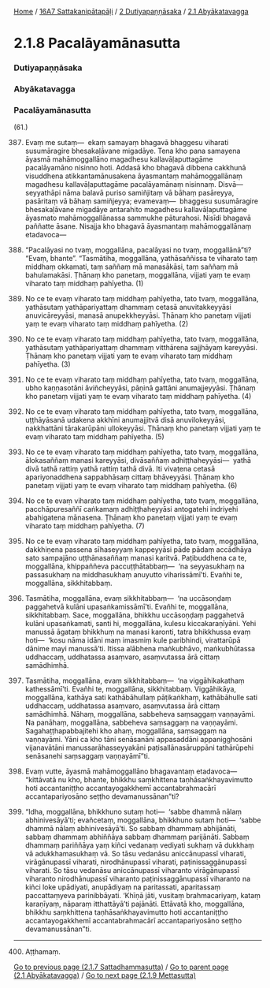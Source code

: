 
[Home](/) / [16A7 Sattakanipātapāḷi](/tipitaka/16A7.md) / [2 Dutiyapaṇṇāsaka](/tipitaka/16A7/2.md) / [2.1 Abyākatavagga](/tipitaka/16A7/2/2.1.md)

# 2.1.8 Pacalāyamānasutta

### Dutiyapaṇṇāsaka

### Abyākatavagga

### Pacalāyamānasutta

(61.)

387. Evaṃ me sutaṃ—  ekaṃ samayaṃ bhagavā bhaggesu viharati susumāragire bhesakaḷāvane migadāye. Tena kho pana samayena āyasmā mahāmoggallāno magadhesu kallavāḷaputtagāme pacalāyamāno nisinno hoti. Addasā kho bhagavā dibbena cakkhunā visuddhena atikkantamānusakena āyasmantaṃ mahāmoggallānaṃ magadhesu kallavāḷaputtagāme pacalāyamānaṃ nisinnaṃ. Disvā—  seyyathāpi nāma balavā puriso samiñjitaṃ vā bāhaṃ pasāreyya, pasāritaṃ vā bāhaṃ samiñjeyya; evamevaṃ—  bhaggesu susumāragire bhesakaḷāvane migadāye antarahito magadhesu kallavāḷaputtagāme āyasmato mahāmoggallānassa sammukhe pāturahosi. Nisīdi bhagavā paññatte āsane. Nisajja kho bhagavā āyasmantaṃ mahāmoggallānaṃ etadavoca—

388. “Pacalāyasi no tvaṃ, moggallāna, pacalāyasi no tvaṃ, moggallānā”ti? “Evaṃ, bhante”. “Tasmātiha, moggallāna, yathāsaññissa te viharato taṃ middhaṃ okkamati, taṃ saññaṃ mā manasākāsi, taṃ saññaṃ mā bahulamakāsi. Ṭhānaṃ kho panetaṃ, moggallāna, vijjati yaṃ te evaṃ viharato taṃ middhaṃ pahīyetha. (1)

389. No ce te evaṃ viharato taṃ middhaṃ pahīyetha, tato tvaṃ, moggallāna, yathāsutaṃ yathāpariyattaṃ dhammaṃ cetasā anuvitakkeyyāsi anuvicāreyyāsi, manasā anupekkheyyāsi. Ṭhānaṃ kho panetaṃ vijjati yaṃ te evaṃ viharato taṃ middhaṃ pahīyetha. (2)

390. No ce te evaṃ viharato taṃ middhaṃ pahīyetha, tato tvaṃ, moggallāna, yathāsutaṃ yathāpariyattaṃ dhammaṃ vitthārena sajjhāyaṃ kareyyāsi. Ṭhānaṃ kho panetaṃ vijjati yaṃ te evaṃ viharato taṃ middhaṃ pahīyetha. (3)

391. No ce te evaṃ viharato taṃ middhaṃ pahīyetha, tato tvaṃ, moggallāna, ubho kaṇṇasotāni āviñcheyyāsi, pāṇinā gattāni anumajjeyyāsi. Ṭhānaṃ kho panetaṃ vijjati yaṃ te evaṃ viharato taṃ middhaṃ pahīyetha. (4)

392. No ce te evaṃ viharato taṃ middhaṃ pahīyetha, tato tvaṃ, moggallāna, uṭṭhāyāsanā udakena akkhīni anumajjitvā disā anuvilokeyyāsi, nakkhattāni tārakarūpāni ullokeyyāsi. Ṭhānaṃ kho panetaṃ vijjati yaṃ te evaṃ viharato taṃ middhaṃ pahīyetha. (5)

393. No ce te evaṃ viharato taṃ middhaṃ pahīyetha, tato tvaṃ, moggallāna, ālokasaññaṃ manasi kareyyāsi, divāsaññaṃ adhiṭṭhaheyyāsi—  yathā divā tathā rattiṃ yathā rattiṃ tathā divā. Iti vivaṭena cetasā apariyonaddhena sappabhāsaṃ cittaṃ bhāveyyāsi. Ṭhānaṃ kho panetaṃ vijjati yaṃ te evaṃ viharato taṃ middhaṃ pahīyetha. (6)

394. No ce te evaṃ viharato taṃ middhaṃ pahīyetha, tato tvaṃ, moggallāna, pacchāpuresaññī caṅkamaṃ adhiṭṭhaheyyāsi antogatehi indriyehi abahigatena mānasena. Ṭhānaṃ kho panetaṃ vijjati yaṃ te evaṃ viharato taṃ middhaṃ pahīyetha. (7)

395. No ce te evaṃ viharato taṃ middhaṃ pahīyetha, tato tvaṃ, moggallāna, dakkhiṇena passena sīhaseyyaṃ kappeyyāsi pāde pādaṃ accādhāya sato sampajāno uṭṭhānasaññaṃ manasi karitvā. Paṭibuddhena ca te, moggallāna, khippaññeva paccuṭṭhātabbaṃ—  ‘na seyyasukhaṃ na passasukhaṃ na middhasukhaṃ anuyutto viharissāmī’ti. Evañhi te, moggallāna, sikkhitabbaṃ.

396. Tasmātiha, moggallāna, evaṃ sikkhitabbaṃ—  ‘na uccāsoṇḍaṃ paggahetvā kulāni upasaṅkamissāmī’ti. Evañhi te, moggallāna, sikkhitabbaṃ. Sace, moggallāna, bhikkhu uccāsoṇḍaṃ paggahetvā kulāni upasaṅkamati, santi hi, moggallāna, kulesu kiccakaraṇīyāni. Yehi manussā āgataṃ bhikkhuṃ na manasi karonti, tatra bhikkhussa evaṃ hoti—  ‘kosu nāma idāni maṃ imasmiṃ kule paribhindi, virattarūpā dānime mayi manussā’ti. Itissa alābhena maṅkubhāvo, maṅkubhūtassa uddhaccaṃ, uddhatassa asaṃvaro, asaṃvutassa ārā cittaṃ samādhimhā.

397. Tasmātiha, moggallāna, evaṃ sikkhitabbaṃ—  ‘na viggāhikakathaṃ kathessāmī’ti. Evañhi te, moggallāna, sikkhitabbaṃ. Viggāhikāya, moggallāna, kathāya sati kathābāhullaṃ pāṭikaṅkhaṃ, kathābāhulle sati uddhaccaṃ, uddhatassa asaṃvaro, asaṃvutassa ārā cittaṃ samādhimhā. Nāhaṃ, moggallāna, sabbeheva saṃsaggaṃ vaṇṇayāmi. Na panāhaṃ, moggallāna, sabbeheva saṃsaggaṃ na vaṇṇayāmi. Sagahaṭṭhapabbajitehi kho ahaṃ, moggallāna, saṃsaggaṃ na vaṇṇayāmi. Yāni ca kho tāni senāsanāni appasaddāni appanigghosāni vijanavātāni manussarāhasseyyakāni paṭisallānasāruppāni tathārūpehi senāsanehi saṃsaggaṃ vaṇṇayāmī”ti.

398. Evaṃ vutte, āyasmā mahāmoggallāno bhagavantaṃ etadavoca—  “kittāvatā nu kho, bhante, bhikkhu saṃkhittena taṇhāsaṅkhayavimutto hoti accantaniṭṭho accantayogakkhemī accantabrahmacārī accantapariyosāno seṭṭho devamanussānan”ti?

399. “Idha, moggallāna, bhikkhuno sutaṃ hoti—  ‘sabbe dhammā nālaṃ abhinivesāyā’ti; evañcetaṃ, moggallāna, bhikkhuno sutaṃ hoti—  ‘sabbe dhammā nālaṃ abhinivesāyā’ti. So sabbaṃ dhammaṃ abhijānāti, sabbaṃ dhammaṃ abhiññāya sabbaṃ dhammaṃ parijānāti. Sabbaṃ dhammaṃ pariññāya yaṃ kiñci vedanaṃ vediyati sukhaṃ vā dukkhaṃ vā adukkhamasukhaṃ vā. So tāsu vedanāsu aniccānupassī viharati, virāgānupassī viharati, nirodhānupassī viharati, paṭinissaggānupassī viharati. So tāsu vedanāsu aniccānupassī viharanto virāgānupassī viharanto nirodhānupassī viharanto paṭinissaggānupassī viharanto na kiñci loke upādiyati, anupādiyaṃ na paritassati, aparitassaṃ paccattaṃyeva parinibbāyati. ‘Khīṇā jāti, vusitaṃ brahmacariyaṃ, kataṃ karaṇīyaṃ, nāparaṃ itthattāyā’ti pajānāti. Ettāvatā kho, moggallāna, bhikkhu saṃkhittena taṇhāsaṅkhayavimutto hoti accantaniṭṭho accantayogakkhemī accantabrahmacārī accantapariyosāno seṭṭho devamanussānan”ti.

---

400. Aṭṭhamaṃ.



[Go to previous page (2.1.7 Sattadhammasutta)](/tipitaka/16A7/2/2.1/2.1.7.md) / [Go to parent page (2.1 Abyākatavagga)](/tipitaka/16A7/2/2.1.md) / [Go to next page (2.1.9 Mettasutta)](/tipitaka/16A7/2/2.1/2.1.9.md)


